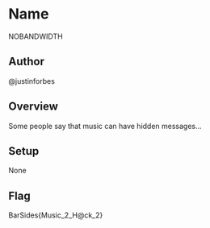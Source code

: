 # Name
NOBANDWIDTH

## Author
@justinforbes

## Overview
Some people say that music can have hidden messages...

## Setup
None

## Flag
BarSides{Music_2_H@ck_2}